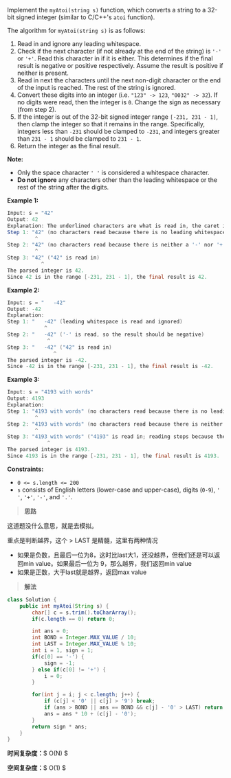 Implement the `myAtoi(string s)` function, which converts a string to a 32-bit signed integer (similar to C/C++'s `atoi` function).

The algorithm for `myAtoi(string s)` is as follows:

1. Read in and ignore any leading whitespace.
2. Check if the next character (if not already at the end of the string) is `'-'` or `'+'`. Read this character in if it is either. This determines if the final result is negative or positive respectively. Assume the result is positive if neither is present.
3. Read in next the characters until the next non-digit character or the end of the input is reached. The rest of the string is ignored.
4. Convert these digits into an integer (i.e. `"123" -> 123`, `"0032" -> 32`). If no digits were read, then the integer is `0`. Change the sign as necessary (from step 2).
5. If the integer is out of the 32-bit signed integer range `[-231, 231 - 1]`, then clamp the integer so that it remains in the range. Specifically, integers less than `-231` should be clamped to `-231`, and integers greater than `231 - 1` should be clamped to `231 - 1`.
6. Return the integer as the final result.

**Note:**

- Only the space character `' '` is considered a whitespace character.
- **Do not ignore** any characters other than the leading whitespace or the rest of the string after the digits.

 

**Example 1:**

```java
Input: s = "42"
Output: 42
Explanation: The underlined characters are what is read in, the caret is the current reader position.
Step 1: "42" (no characters read because there is no leading whitespace)
         ^
Step 2: "42" (no characters read because there is neither a '-' nor '+')
         ^
Step 3: "42" ("42" is read in)
           ^
The parsed integer is 42.
Since 42 is in the range [-231, 231 - 1], the final result is 42.
```

**Example 2:**

```java
Input: s = "   -42"
Output: -42
Explanation:
Step 1: "   -42" (leading whitespace is read and ignored)
            ^
Step 2: "   -42" ('-' is read, so the result should be negative)
             ^
Step 3: "   -42" ("42" is read in)
               ^
The parsed integer is -42.
Since -42 is in the range [-231, 231 - 1], the final result is -42.
```

**Example 3:**

```java
Input: s = "4193 with words"
Output: 4193
Explanation:
Step 1: "4193 with words" (no characters read because there is no leading whitespace)
         ^
Step 2: "4193 with words" (no characters read because there is neither a '-' nor '+')
         ^
Step 3: "4193 with words" ("4193" is read in; reading stops because the next character is a non-digit)
             ^
The parsed integer is 4193.
Since 4193 is in the range [-231, 231 - 1], the final result is 4193.
```

 

**Constraints:**

- `0 <= s.length <= 200`
- `s` consists of English letters (lower-case and upper-case), digits (`0-9`), `' '`, `'+'`, `'-'`, and `'.'`.



> **思路**

这道题没什么意思，就是去模拟。

重点是判断越界，这个 > LAST 是精髓，这里有两种情况

- 如果是负数，且最后一位为8，这时比last大1，还没越界，但我们还是可以返回min value。如果最后一位为 9，那么越界，我们返回min value
- 如果是正数，大于last就是越界，返回max value



> **解法**

```java
class Solution {
    public int myAtoi(String s) {
        char[] c = s.trim().toCharArray();
        if(c.length == 0) return 0;

        int ans = 0;
        int BOND = Integer.MAX_VALUE / 10;
        int LAST = Integer.MAX_VALUE % 10;
        int i = 1, sign = 1;
        if(c[0] == '-') {
            sign = -1;
        } else if(c[0] != '+') {
            i = 0;
        }

        for(int j = i; j < c.length; j++) {
            if (c[j] < '0' || c[j] > '9') break;
            if (ans > BOND || ans == BOND && c[j] - '0' > LAST) return sign == 1 ? Integer.MAX_VALUE : Integer.MIN_VALUE;
            ans = ans * 10 + (c[j] - '0');
        }
        return sign * ans;
    }
}
```

**时间复杂度：**$ O(N) $

**空间复杂度：**$ O(1) $